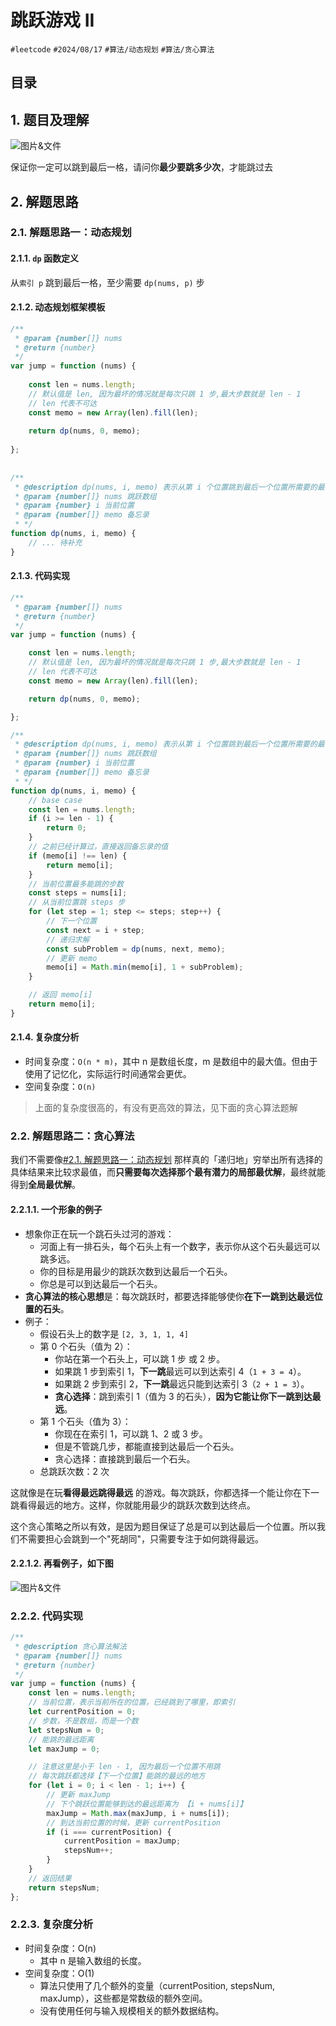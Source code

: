 
# 跳跃游戏 II


`#leetcode`   `#2024/08/17` `#算法/动态规划`   `#算法/贪心算法` 


## 目录
<!-- toc -->
 ## 1. 题目及理解 

![图片&文件](./files/Pastedimage20240817091058.png)

保证你一定可以跳到最后一格，请问你**最少要跳多少次**，才能跳过去

## 2. 解题思路

### 2.1. 解题思路一：动态规划

#### 2.1.1. `dp` 函数定义

从`索引 p` 跳到最后一格，至少需要 `dp(nums, p)` 步

#### 2.1.2. 动态规划框架模板

```javascript
/**  
 * @param {number[]} nums  
 * @return {number}  
 */  
var jump = function (nums) {  
  
    const len = nums.length;  
    // 默认值是 len, 因为最坏的情况就是每次只跳 1 步,最大步数就是 len - 1
    // len 代表不可达  
    const memo = new Array(len).fill(len);  
  
    return dp(nums, 0, memo);  
  
};  
  
  
/**  
 * @description dp(nums, i, memo) 表示从第 i 个位置跳到最后一个位置所需要的最少步数  
 * @param {number[]} nums 跳跃数组  
 * @param {number} i 当前位置  
 * @param {number[]} memo 备忘录  
 * */  
function dp(nums, i, memo) {  
    // ... 待补充  
}
```

#### 2.1.3. 代码实现

```javascript
/**
 * @param {number[]} nums
 * @return {number}
 */
var jump = function (nums) {

    const len = nums.length;
    // 默认值是 len, 因为最坏的情况就是每次只跳 1 步,最大步数就是 len - 1
    // len 代表不可达
    const memo = new Array(len).fill(len);

    return dp(nums, 0, memo);

};

/**
 * @description dp(nums, i, memo) 表示从第 i 个位置跳到最后一个位置所需要的最少步数
 * @param {number[]} nums 跳跃数组
 * @param {number} i 当前位置
 * @param {number[]} memo 备忘录
 * */
function dp(nums, i, memo) {
    // base case
    const len = nums.length;
    if (i >= len - 1) {
        return 0;
    }
    // 之前已经计算过，直接返回备忘录的值
    if (memo[i] !== len) {
        return memo[i];
    }
    // 当前位置最多能跳的步数
    const steps = nums[i];
    // 从当前位置跳 steps 步
    for (let step = 1; step <= steps; step++) {
        // 下一个位置
        const next = i + step;
        // 递归求解
        const subProblem = dp(nums, next, memo);
        // 更新 memo
        memo[i] = Math.min(memo[i], 1 + subProblem);
    }

    // 返回 memo[i]
    return memo[i];
}

```

#### 2.1.4. 复杂度分析

- 时间复杂度：`O(n * m)`，其中 n 是数组长度，m 是数组中的最大值。但由于使用了记忆化，实际运行时间通常会更优。
- 空间复杂度：`O(n)`

> 上面的复杂度很高的，有没有更高效的算法，见下面的贪心算法题解

### 2.2.       解题思路二：贪心算法

我们不需要像[#2.1. 解题思路一：动态规划](/post/edc60704803f564fba5c84e4b8dfdcb2.html#21-解题思路一动态规划) 那样真的「递归地」穷举出所有选择的具体结果来比较求最值，而**只需要每次选择那个最有潜力的局部最优解**，最终就能得到**全局最优解**。

#### 2.2.1.1. 一个形象的例子

- 想象你正在玩一个跳石头过河的游戏：
	- 河面上有一排石头，每个石头上有一个数字，表示你从这个石头最远可以跳多远。
	- 你的目标是用最少的跳跃次数到达最后一个石头。
	- 你总是可以到达最后一个石头。
- **贪心算法的核心思想**是：每次跳跃时，都要选择能够使你**在下一跳到达最远位置的石头**。
- 例子：
	- 假设石头上的数字是 `[2, 3, 1, 1, 4]`
	- 第 0 个石头（值为 2）：
		- 你站在第一个石头上，可以跳 1 步 或  2 步。
		- 如果跳 1 步到索引 1，**下一跳**最远可以到达索引 4（`1 + 3 = 4`）。
		- 如果跳 2 步到索引 2，**下一跳**最远只能到达索引 3（`2 + 1 = 3`）。
		- **贪心选择**：跳到索引 1（值为 3 的石头），**因为它能让你下一跳到达最远**。
	- 第 1 个石头（值为 3）：
		- 你现在在索引 1，可以跳 1、2 或 3 步。
		- 但是不管跳几步，都能直接到达最后一个石头。
		- 贪心选择：直接跳到最后一个石头。
	- 总跳跃次数：2 次

这就像是在玩**看得最远跳得最远** 的游戏。每次跳跃，你都选择一个能让你在下一跳看得最远的地方。这样，你就能用最少的跳跃次数到达终点。

这个贪心策略之所以有效，是因为题目保证了总是可以到达最后一个位置。所以我们不需要担心会跳到一个"死胡同"，只需要专注于如何跳得最远。

#### 2.2.1.2. 再看例子，如下图

![图片&文件](./files/Pastedimage20240817110226.png)

### 2.2.2. 代码实现

```javascript hl:19
/**
 * @description 贪心算法解法
 * @param {number[]} nums
 * @return {number}
 */
var jump = function (nums) {
    const len = nums.length;
    // 当前位置，表示当前所在的位置，已经跳到了哪里，即索引
    let currentPosition = 0;
    // 步数，不是数组，而是一个数
    let stepsNum = 0;
    // 能跳的最远距离
    let maxJump = 0;

    // 注意这里是小于 len - 1, 因为最后一个位置不用跳
    // 每次跳跃都选择【下一个位置】能跳的最远的地方
    for (let i = 0; i < len - 1; i++) {
        // 更新 maxJump
        // 下个跳跃位置能够到达的最远距离为 【i + nums[i]】
        maxJump = Math.max(maxJump, i + nums[i]);
        // 到达当前位置的时候，更新 currentPosition
        if (i === currentPosition) {
            currentPosition = maxJump;
            stepsNum++;
        }
    }
    // 返回结果
    return stepsNum;
};

```

### 2.2.3. 复杂度分析

- 时间复杂度：O(n)
	- 其中 n 是输入数组的长度。
- 空间复杂度：O(1)
	- 算法只使用了几个额外的变量（currentPosition, stepsNum, maxJump），这些都是常数级的额外空间。
	- 没有使用任何与输入规模相关的额外数据结构。

